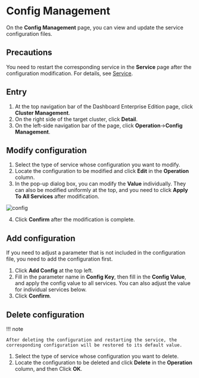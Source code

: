 # Config Management

On the **Config Management** page, you can view and update the service configuration files.

## Precautions

You need to restart the corresponding service in the **Service** page after the configuration modification. For details, see [Service](service.md).

## Entry

1. At the top navigation bar of the Dashboard Enterprise Edition page, click **Cluster Management**.
2. On the right side of the target cluster, click **Detail**.
3. On the left-side navigation bar of the page, click **Operation**->**Config Management**.

## Modify configuration

1. Select the type of service whose configuration you want to modify.
2. Locate the configuration to be modified and click **Edit** in the **Operation** column.
3. In the pop-up dialog box, you can modify the **Value** individually. They can also be modified uniformly at the top, and you need to click **Apply To All Services** after modification.

  ![config](https://docs-cdn.nebula-graph.com.cn/figures/ds_config_230327_en.png)

4. Click **Confirm** after the modification is complete.

## Add configuration

If you need to adjust a parameter that is not included in the configuration file, you need to add the configuration first.

1. Click **Add Config** at the top left.
2. Fill in the parameter name in **Config Key**, then fill in the **Config Value**, and apply the config value to all services. You can also adjust the value for individual services below.
3. Click **Confirm**.

## Delete configuration

!!! note

    After deleting the configuration and restarting the service, the corresponding configuration will be restored to its default value.

1. Select the type of service whose configuration you want to delete.
2. Locate the configuration to be deleted and click **Delete** in the **Operation** column, and then Click **OK**.